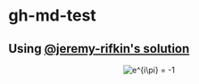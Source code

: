 # gh-md-test

## Using [@jeremy-rifkin's solution](https://github.com/jeremy-rifkin/markdown-math-gh-compiler)

<p align="center"><img alt="e^{i\pi} = -1" src="https://render.githubusercontent.com/render/math?math=e%5E%7Bi%5Cpi%7D%20%3D%20-1"/></p>
